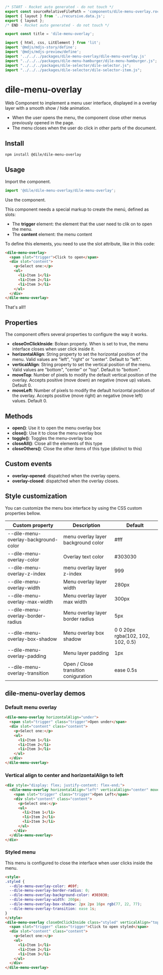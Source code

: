 ```js server
/* START - Rocket auto generated - do not touch */
export const sourceRelativeFilePath = 'components/dile-menu-overlay.rocket.md';
import { layout } from '../recursive.data.js';
export { layout };
/* END - Rocket auto generated - do not touch */

export const title = 'dile-menu-overlay';
```

```js script
import { html, css, LitElement } from 'lit'; 
import '@mdjs/mdjs-story/define';
import '@mdjs/mdjs-preview/define';
import '../../../packages/dile-menu-overlay/dile-menu-overlay.js'
import "../../../packages/dile-menu-hamburger/dile-menu-hamburger.js";
import "../../../packages/dile-selector/dile-selector.js";
import "../../../packages/dile-selector/dile-selector-item.js";
```

# dile-menu-overlay

Web Component to implement a menu user interface, displayed in a overlay layer with a smooth show / hide animation.

- When the user opens the menu, the component close other menus previously opened in the page. 
- The menu closes when the user do click in other parts of the document.

## Install

```bash
npm install @dile/dile-menu-overlay
```

## Usage

Import the component.

```javascript
import '@dile/dile-menu-overlay/dile-menu-overlay';
```

Use the component.

This component needs a special markup to create the menú, defined as slots:

- The **trigger** element: the element that the user need to clik on to open the menu.
- The **content** element: the menu content

To define this elements, you need to use the slot attribute, like in this code:

```html
<dile-menu-overlay>
  <span slot="trigger">Click to open</span>
  <div slot="content">
    <p>Select one:</p>
    <ul>
      <li>Item 1</li>
      <li>Item 2</li>
      <li>Item 3</li>
    </ul>
  </div>
</dile-menu-overlay>
```

That's all!!

## Properties

The component offers several properties to configure the way it works.

- **closeOnClickInside**: Bolean property. When is set to true, the menu interface closes when user click inside it.
- **horizontalAlign**: String property to set the horizontal position of the menu. Valid values are "left", "right" or "center". Default to "left".
- **verticalAlign**: String property to set the vertical position of the menu. Valid values are "bottom", "center" or "top". Default to "bottom".
- **moveTop**: Number of pixels to modify the default vertical position of the overlay. Accepts positive (move down) an negative (move up) values. Default 0.
- **moveLeft**: Number of pixels to modify the default horizontal position of the overlay. Accepts positive (move right) an negative (move left) values. Default 0.


## Methods

- **open()**: Use it to open the menu overlay box
- **close()**: Use it to close the menu overlay box
- **toggle()**: Toggles the menu-overlay box
- **closeAll()**: Close all the elements of this type
- **closeOthers()**: Close the other items of this type (distinct to this)

## Custom events

- **overlay-opened**: dispatched when the overlay opens.
- **overlay-closed**: dispatched when the overlay closes.

## Style customization

You can customize the menu box interface by using the CSS custom properties bellow.

Custom property | Description | Default
----------------|-------------|---------
--dile-menu-overlay-background-color | menu overlay layer background color | #fff
--dile-menu-overlay-color | Overlay text color | #303030
--dile-menu-overlay-z-index | menu overlay layer z-index | 999
--dile-menu-overlay-width | Menu overlay layer width | 280px
--dile-menu-overlay-max-width | Menu overlay layer max width | 300px
--dile-menu-overlay-border-radius | Menu overlay layer border radius | 5px
--dile-menu-overlay-box-shadow | Menu overlay box shadow | 0 0 20px rgba(102, 102, 102, 0.5)
--dile-menu-overlay-padding | Menu layer padding | 1px
--dile-menu-overlay-transition | Open / Close transition coniguration | ease 0.5s

## dile-menu-overlay demos

### Default menu overlay

```html preview-story
<dile-menu-overlay horizontalAlign="under">
  <span slot="trigger" class="trigger">Open under</span>
  <div slot="content" class="content">
    <p>Select one:</p>
    <ul>
      <li>Item 1</li>
      <li>Item 2</li>
      <li>Item 3</li>
    </ul>
  </div>
</dile-menu-overlay>
```

### Vertical align to center and horizontalAlign to left 

```html preview-story
<div style="display: flex; justify-content: flex-end;">
  <dile-menu-overlay horizontalAlign="left" verticalAlign="center" moveLeft="10">
    <span slot="trigger" class="trigger">Open Left</span>
    <div slot="content" class="content">
      <p>Select one:</p>
      <ul>
        <li>Item 1</li>
        <li>Item 2</li>
        <li>Item 3</li>
      </ul>
    </div>
  </dile-menu-overlay>
</div>
```

### Styled menu

This menu is configured to close the interface when user clicks inside the menu.

```html preview-story
<style>
.styled {
  --dile-menu-overlay-color: #69f;
  --dile-menu-overlay-border-radius: 0;
  --dile-menu-overlay-background-color: #303030;
  --dile-menu-overlay-width: 200px;
  --dile-menu-overlay-box-shadow: 2px 2px 16px rgb(77, 22, 77);
  --dile-menu-overlay-transition: ease 1s;
}
</style>
<dile-menu-overlay closeOnClickInside class="styled" verticalAlign="top">
  <span slot="trigger" class="trigger">Click to open styled</span>
  <div slot="content" class="content">
    <p>Select one:</p>
    <ul>
      <li>Item 1</li>
      <li>Item 2</li>
      <li>Item 3</li>
    </ul>
  </div>
</dile-menu-overlay>
```
